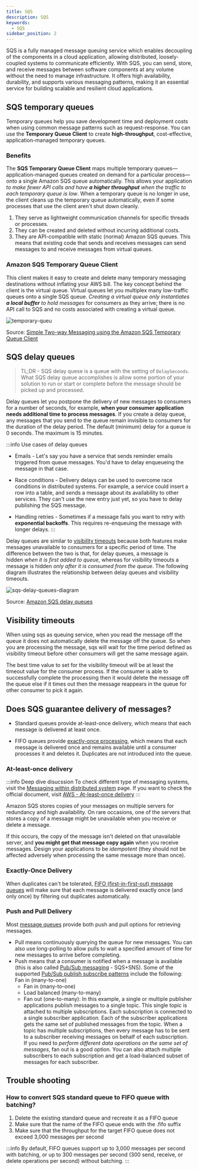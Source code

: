 ```yaml
---
title: SQS
description: SQS
keywords:
  - SQS
sidebar_position: 2
---
```


SQS is a fully managed message queuing service which enables decoupling of the components in a cloud application, allowing distributed, loosely-coupled systems to communicate efficiently. With SQS, you can send, store, and receive messages between software components at any volume without the need to manage infrastructure. It offers high availability, durability, and supports various messaging patterns, making it an essential service for building scalable and resilient cloud applications.

## SQS temporary queues 

Temporary queues help you save development time and deployment costs when using common message patterns such as request-response. You can use the **Temporary Queue Client** to create **high-throughput**, cost-effective, application-managed temporary queues.

### Benefits

The **SQS Temporary Queue Client** maps multiple temporary queues—application-managed queues created on demand for a particular process—onto a single Amazon SQS queue automatically. This allows your application *to make fewer API calls and have **a higher throughput** when the traffic to each temporary queue is low*. When a temporary queue is no longer in use, the client cleans up the temporary queue automatically, even if some processes that use the client aren't shut down cleanly.

1. They serve as lightweight communication channels for specific threads or processes.
2. They can be created and deleted without incurring additional costs.
3. They are API-compatible with static (normal) Amazon SQS queues. This means that existing code that sends and receives messages can send messages to and receive messages from virtual queues.

### Amazon SQS Temporary Queue Client

This client makes it easy to create and delete many temporary messaging destinations without inflating your AWS bill. The key concept behind the client is the virtual queue. Virtual queues let you multiplex many low-traffic queues onto a single SQS queue. *Creating a virtual queue only instantiates **a local buffer** to hold messages* for consumers as they arrive; there is no API call to SQS and no costs associated with creating a virtual queue.


![temporary-queu](/img/aws/integration-messaging/temporary-queue.png)

Source: [Simple Two-way Messaging using the Amazon SQS Temporary Queue Client](https://aws.amazon.com/blogs/compute/simple-two-way-messaging-using-the-amazon-sqs-temporary-queue-client/)


## SQS delay queues

> TL;DR - SQS delay quese is a queue with the setting of `DelaySeconds`. What SQS delay queue accomplishes is allow some portion of your solution to run or start or complete before the message should be picked up and processed.

Delay queues let you postpone the delivery of new messages to consumers for a number of seconds, for example, **when your consumer application needs additional time to process messages**. If you create a delay queue, any messages that you send to the queue remain invisible to consumers for the duration of the delay period. The default (minimum) delay for a queue is 0 seconds. The maximum is 15 minutes.

:::info Use cases of delay queues
- Emails - Let's say you have a service that sends reminder emails triggered from queue messages. You'd have to delay enqueueing the message in that case.

- Race conditions - Delivery delays can be used to overcome race conditions in distributed systems. For example, a service could insert a row into a table, and sends a message about its availability to other services. They can't use the new entry just yet, so you have to delay publishing the SQS message.

- Handling retries - Sometimes if a message fails you want to retry with **exponential backoffs**. This requires re-enqueuing the message with longer delays.
:::

Delay queues are similar to [visibility timeouts](https://docs.aws.amazon.com/AWSSimpleQueueService/latest/SQSDeveloperGuide/sqs-visibility-timeout.html) because both features make messages unavailable to consumers for a specific period of time. The difference between the two is that, for delay queues, a message is hidden *when it is first added to queue*, whereas for visibility timeouts a message is hidden *only after it is consumed from the queue*. The following diagram illustrates the relationship between delay queues and visibility timeouts.

![sqs-delay-queues-diagram](/img/aws/integration-messaging/sqs-delay-queues-diagram.png)

Source: [Amazon SQS delay queues](https://docs.aws.amazon.com/AWSSimpleQueueService/latest/SQSDeveloperGuide/sqs-delay-queues.html)


## Visibility timeouts

When using sqs as queuing service, when you read the message off the queue it does not automatically delete the message off the queue. So when you are processing the message, sqs will wait for the time period defined as visibility timeout before other consumers will get the same message again.

The best time value to set for the visibility timeout will be at least the timeout value for the consumer process. If the consumer is able to successfully complete the processing then it would delete the message off the queue else if it times out then the message reappears in the queue for other consumer to pick it again.

## Does SQS guarantee delivery of messages?

- Standard queues provide at-least-once delivery, which means that each message is delivered at least once.

- FIFO queues provide [exactly-once processing](https://docs.aws.amazon.com/AWSSimpleQueueService/latest/SQSDeveloperGuide/FIFO-queues.html#FIFO-queues-exactly-once-processing), which means that each message is delivered once and remains available until a consumer processes it and deletes it. Duplicates are not introduced into the queue.
### At-least-once delivery

:::info Deep dive disucssion
To check different type of messaging systems, visit the [Messaging within distributed system](/software-development/system-design/queue/overview) page. If you want to check the official document, visit [AWS - At-least-once delivery](https://docs.aws.amazon.com/AWSSimpleQueueService/latest/SQSDeveloperGuide/standard-queues.html#standard-queues-at-least-once-delivery)
:::

Amazon SQS stores copies of your messages on multiple servers for redundancy and high availability. On rare occasions, one of the servers that stores a copy of a message might be unavailable when you receive or delete a message.

If this occurs, the copy of the message isn't deleted on that unavailable server, and **you might get that message copy again** when you receive messages. Design your applications to be *idempotent* (they should not be affected adversely when processing the same message more than once).


### Exactly-Once Delivery

When duplicates can't be tolerated, [FIFO (first-in-first-out) message queues](https://aws.amazon.com/sqs/) will make sure that each message is delivered exactly once (and only once) by filtering out duplicates automatically.


### Push and Pull Delivery

Most [message queues](https://aws.amazon.com/sqs/) provide both push and pull options for retrieving messages. 
- Pull means continuously querying the queue for new messages. You can also use long-polling to allow pulls to wait a specified amount of time for new messages to arrive before completing.
- Push means that a consumer is notified when a message is available (this is also called [Pub/Sub messaging](https://aws.amazon.com/pub-sub-messaging/) - SQS+SNS). Some of the supported [Pub/Sub publish subscribe patterns](https://cloud.google.com/pubsub/docs/pubsub-basics#choose_a_publish_and_subscribe_pattern) include the following: Fan in (many-to-one)
  - Fan in (many-to-one)
  - Load balanced (many-to-many)
  - Fan out (one-to-many): In this example, a single or multiple publisher applications publish messages to a single topic. This single topic is attached to multiple subscriptions. Each subscription is connected to a single subscriber application. Each of the subscriber applications gets the same set of published messages from the topic. When a topic has multiple subscriptions, then every message has to be sent to a subscriber receiving messages on behalf of each subscription. If you need to *perform different data operations on the same set of messages*, fan out is a good option. You can also attach multiple subscribers to each subscription and get a load-balanced subset of messages for each subscriber.



## Trouble shooting

### How to convert SQS standard queue to FIFO queue with batching?

1. Delete the existing standard queue and recreate it as a FIFO queue
2. Make sure that the name of the FIFO queue ends with the .fifo suffix
3. Make sure that the throughput for the target FIFO queue does not exceed 3,000 messages per second

:::info
By default, FIFO queues support up to 3,000 messages per second with batching, or up to 300 messages per second (300 send, receive, or delete operations per second) without batching. 
:::
